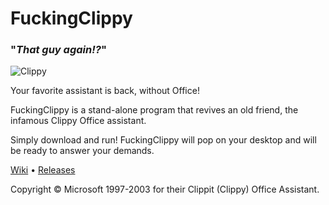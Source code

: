# FuckingClippy
### "*That guy again!?*"
![Clippy](https://dd86k.github.io/imgs/fc2.png)

Your favorite assistant is back, without Office!

FuckingClippy is a stand-alone program that revives an old friend, the infamous Clippy Office assistant.

Simply download and run! FuckingClippy will pop on your desktop and will be ready to answer your demands.

[Wiki][wiki] • [Releases][releases]

Copyright © Microsoft 1997-2003 for their Clippit (Clippy) Office Assistant.

[wiki]: https://github.com/dd86k/FuckingClippy/wiki
[releases]: https://github.com/dd86k/FuckingClippy/releases
[license]: LICENSE